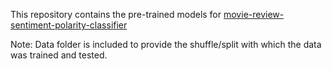 This repository contains the pre-trained models for [movie-review-sentiment-polarity-classifier](https://github.com/Elijas/movie-review-sentiment-polarity-classifier)

Note: Data folder is included to provide the shuffle/split with which the data was trained and tested.
